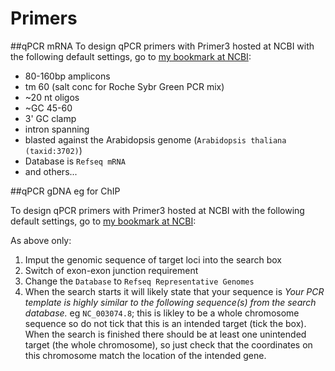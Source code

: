 Primers
=========

##qPCR mRNA
To design qPCR primers with Primer3 hosted at NCBI with the following default settings, go to [my bookmark at NCBI](http://www.ncbi.nlm.nih.gov/tools/primer-blast/index.cgi?LINK_LOC=bookmark&PRIMER_PRODUCT_MIN=80&PRIMER_PRODUCT_MAX=160&PRIMER_NUM_RETURN=10&PRIMER_MIN_TM=55&PRIMER_OPT_TM=60.0&PRIMER_MAX_TM=65&PRIMER_MAX_DIFF_TM=3&PRIMER_ON_SPLICE_SITE=1&SPLICE_SITE_OVERLAP_5END=7&SPLICE_SITE_OVERLAP_3END=4&SPAN_INTRON=off&MIN_INTRON_SIZE=10&MAX_INTRON_SIZE=1000000&SEARCH_SPECIFIC_PRIMER=on&ORGANISM=Arabidopsis%20thaliana%20%28taxid%3A3702%29&PRIMER_SPECIFICITY_DATABASE=refseq_rna&TOTAL_PRIMER_SPECIFICITY_MISMATCH=1&PRIMER_3END_SPECIFICITY_MISMATCH=1&MISMATCH_REGION_LENGTH=5&PRODUCT_SIZE_DEVIATION=1000&ALLOW_TRANSCRIPT_VARIANTS=on&HITSIZE=10000&EVALUE=10000&WORD_SIZE=7&MAX_CANDIDATE_PRIMER=50000&PRIMER_MIN_SIZE=18&PRIMER_OPT_SIZE=20&PRIMER_MAX_SIZE=23&PRIMER_MIN_GC=45&PRIMER_MAX_GC=60&GC_CLAMP=2&POLYX=5&SELF_ANY=8.00&SELF_END=1&PRIMER_MISPRIMING_LIBRARY=AUTO&NO_SNP=off&LOW_COMPLEXITY_FILTER=on&MONO_CATIONS=105.7&DIVA_CATIONS=0.0&CON_ANEAL_OLIGO=50.0&CON_DNTPS=0.0&SALT_FORMULAR=1&TM_METHOD=1&PRIMER_INTERNAL_OLIGO_MIN_SIZE=18&PRIMER_INTERNAL_OLIGO_OPT_SIZE=20&PRIMER_INTERNAL_OLIGO_MAX_SIZE=27&PRIMER_INTERNAL_OLIGO_MIN_TM=57.0&PRIMER_INTERNAL_OLIGO_OPT_TM=60.0&PRIMER_INTERNAL_OLIGO_MAX_TM=63.0&PRIMER_INTERNAL_OLIGO_MAX_GC=80.0&PRIMER_INTERNAL_OLIGO_OPT_GC_PERCENT=50&PRIMER_INTERNAL_OLIGO_MIN_GC=20.0&PICK_HYB_PROBE=off&NEWWIN=off&NEWWIN=off):
- 80-160bp amplicons 
- tm 60 (salt conc for Roche Sybr Green PCR mix)
- ~20 nt oligos
- ~GC 45-60
-  3' GC clamp
- intron spanning
- blasted against the Arabidopsis genome (`Arabidopsis thaliana (taxid:3702)`)
- Database is `Refseq mRNA`
- and others...

##qPCR gDNA eg for ChIP

To design qPCR primers with Primer3 hosted at NCBI with the following default settings, go to [my bookmark at NCBI](http://www.ncbi.nlm.nih.gov/tools/primer-blast/index.cgi?LINK_LOC=bookmark&INPUT_SEQUENCE=GAAAGGCCGAAAATAAAGTTGTAAGAGATAAACCCGCCTATATAAATTCATATATTTTCCTCTCCGCTTT%0AGAATTGTCTCGTTGTCCTCCTCACTTTCATCAGCCGTTTTGAATCTCCGGCGACTTGACAGAGAAGAACA%0AAGGAAGAAGACTAAGAGAGAAAGTAAGAGATAATCCAGGAGATTCATTCTCCGTTTTGAATCTTCCTCAA%0ATCTCATCTTCTTCCGCTCTTTCTTTCCAAGGTAATAGGAACTTTCTGGATCTACTTTATTTGCTGGATCT%0ACGATCTTGTTTTCTCAATTTCCTTGAGATCTGGAATTCGTTTAATTTGGATCTGTGAACCTCCACTAAAT%0ACTTTTGGTTTTACTAGAATCGATCTAAGTTGACCGATCAGTTAGCTCGATTATAGCTACCAGAATTTGGC%0ATTGACCTTGATGGAGAGATCCATGTTCATGTTACCTGGGAAATGATTTGTATATGTGAATTGAAATCTGA%0AACTGTTGAAGTTAGATTGAATCTGAACACTGTCAATGTTAGATTGAATCTGAACACTGTTTAAGGTTAGA%0ATGAAGTTTGTGTATAGATTCTTCGAAACTTTAGGATTTGTAGTGTCGTACGTTGAACAGAAAGCTATTTC%0ATGATTCAATCAGGGTTTATTTGACTGTATTGAACTCTTTTTGTGTGTTTGCAGCTCATAAAAAATGGCTG%0AAGGCTGATGATATTCAACCAATCGTGTGTGACAATGGTACCGGTATGGTGAAGGCTGGATTTGCAGGAGA%0ATGATGCTCCCAGGGCTGTTTTTCCCAGTGTTGTTGGTAGGCCAAGACATCATGGTGTCATGGTTGGGATG%0AAACCAGAAGGATGCATATGTTGGTGATGAAGCACAATCCAAGAGAGGTATTCTTACCTTGAAGTATCCTA%0ATTGAGCATGGTGTTGTTAGCAACTGGGATGATATGGAAAAGATCTGGCATCACACTTTCTACAATGAGCT%0ATCGTATTGCTCCTGAAGAGCACCCTGTTCTTCTTACCGAGGCTCCTCTTAACCCAAAGGCCAACAGAGAG%0AAAGATGACTCAAATCATGTTTGAGACCTTTAACTCTCCCGCTATGTATGTCGCCATCCAAGCTGTTCTCT%0ACCTTGTACGCCAGTGGTCGTACAACCGGTTAGTACATTTTAGGCTTTTTGTTTATACTCATTGATCATTA%0ATTTGAACTGAGCTCTGATTATCTTCCATTGAACAGGTATTGTGCTGGATTCTGGTGATGGTGTGTCTCAC%0AACTGTGCCAATCTACGAGGGTTTCTCTCTTCCTCATGCCATCCTCCGTCTTGACCTTGCTGGACGTGACC%0ATTACTGATTACCTCATGAAGATCCTTACAGAGAGAGGTTACATGTTCACCACAACAGCAGAGCGGGAAAT%0ATGTAAGAGACATCAAGGAGAAGCTCTCCTTTGTTGCTGTTGACTACGAGCAGGAGATGGAAACCTCAAAG%0AACCAGCTCTTCCATCGAGAAGAACTATGAATTACCCGATGGGCAAGTCATCACGATTGGTGCTGAGAGAT%0ATCAGATGCCCAGAAGTCTTGTTCCAGCCCTCGTTTGTGGGAATGGAAGCTGCTGGAATCCACGAGACAAC%0ACTATAACTCAATCATGAAGTGTGATGTGGATATCAGGAAGGATCTGTACGGTAACATTGTGCTCAGTGGT%0AGGAACCACTATGTTCTCAGGTATCGCTGACCGTATGAGCAAAGAAATCACAGCACTTGCACCAAGCAGCA%0ATGAAGATTAAGGTCGTTGCACCACCTGAAAGGAAGTACAGTGTCTGGATCGGTGGTTCCATTCTTGCTTC%0ACCTCAGCACATTCCAGCAGGTAAAAATTGATCAGATTTTGTTTCGAATTCTCTTACATGCAAATTGAAAT%0ACAAAGGCTGATTATTTATGTATATGTTGGTTACAGATGTGGATCTCCAAGGCCGAGTATGATGAGGCAGG%0ATCCAGGAATCGTTCACAGAAAATGTTTCTAAGCTCTCAAGATCAAAGGCTTAAAAAGCTGGGGTTTTATG%0AAATGGGATCAAAGTTTCTTTTTTTCTTTTATATTTGCTTCTCCATTTGTTTGTTTCATTTCCCTTTTTGT%0ATTTCGTTTCTATGATGCACTTGTGTGTGACAAACTCTCTGGGTTTTTACTTACGTCTGCGTTTCAAAAAA%0AAAAAACCGCTTTCGTTTTGCGTTTTAGTCCCATTGTTTTGTAGCTCTGAGTGATCGAATTGATGCCTCTT%0ATATTCCTTTTGTTCCCTATAATTTCTTTCAAAACTCAGAAGAAAAACCTTGAAACTCTTTGCAATGTTAA%0ATATAAGTATTGTATAAGATTTTTATTGATTTGGTTATTAGTCTTACTTTTGCT&OVERLAP_5END=7&OVERLAP_3END=4&PRIMER_PRODUCT_MIN=80&PRIMER_PRODUCT_MAX=160&PRIMER_NUM_RETURN=10&PRIMER_MIN_TM=55&PRIMER_OPT_TM=60.0&PRIMER_MAX_TM=65&PRIMER_MAX_DIFF_TM=3&PRIMER_ON_SPLICE_SITE=0&SEARCHMODE=0&SPLICE_SITE_OVERLAP_5END=7&SPLICE_SITE_OVERLAP_3END=4&SPAN_INTRON=off&MIN_INTRON_SIZE=10&MAX_INTRON_SIZE=1000000&SEARCH_SPECIFIC_PRIMER=on&EXCLUDE_ENV=off&EXCLUDE_XM=off&TH_OLOGO_ALIGNMENT=off&TH_TEMPLATE_ALIGNMENT=off&ORGANISM=Arabidopsis%20thaliana%20%28taxid%3A3702%29&PRIMER_SPECIFICITY_DATABASE=refseq_representative_genomes&TOTAL_PRIMER_SPECIFICITY_MISMATCH=1&PRIMER_3END_SPECIFICITY_MISMATCH=1&MISMATCH_REGION_LENGTH=5&TOTAL_MISMATCH_IGNORE=6&MAX_TARGET_SIZE=4000&ALLOW_TRANSCRIPT_VARIANTS=on&HITSIZE=10000&EVALUE=10000&WORD_SIZE=7&MAX_CANDIDATE_PRIMER=500&PRIMER_MIN_SIZE=18&PRIMER_OPT_SIZE=20&PRIMER_MAX_SIZE=23&PRIMER_MIN_GC=45&PRIMER_MAX_GC=60&GC_CLAMP=2&NUM_TARGETS_WITH_PRIMERS=1000&NUM_TARGETS=20&MAX_TARGET_PER_TEMPLATE=100&POLYX=5&SELF_ANY=8.00&SELF_END=1&PRIMER_MAX_END_STABILITY=9&PRIMER_MAX_END_GC=5&PRIMER_MAX_TEMPLATE_MISPRIMING_TH=40.00&PRIMER_PAIR_MAX_TEMPLATE_MISPRIMING_TH=70.00&PRIMER_MAX_SELF_ANY_TH=45.0&PRIMER_MAX_SELF_END_TH=35.0&PRIMER_PAIR_MAX_COMPL_ANY_TH=45.0&PRIMER_PAIR_MAX_COMPL_END_TH=35.0&PRIMER_MAX_HAIRPIN_TH=24.0&PRIMER_MAX_TEMPLATE_MISPRIMING=12.00&PRIMER_PAIR_MAX_TEMPLATE_MISPRIMING=24.00&PRIMER_PAIR_MAX_COMPL_ANY=8.00&PRIMER_PAIR_MAX_COMPL_END=3.00&PRIMER_MISPRIMING_LIBRARY=AUTO&NO_SNP=off&LOW_COMPLEXITY_FILTER=on&MONO_CATIONS=105.7&DIVA_CATIONS=0.0&CON_ANEAL_OLIGO=50.0&CON_DNTPS=0.0&SALT_FORMULAR=1&TM_METHOD=1&PRIMER_INTERNAL_OLIGO_MIN_SIZE=18&PRIMER_INTERNAL_OLIGO_OPT_SIZE=20&PRIMER_INTERNAL_OLIGO_MAX_SIZE=27&PRIMER_INTERNAL_OLIGO_MIN_TM=57.0&PRIMER_INTERNAL_OLIGO_OPT_TM=60.0&PRIMER_INTERNAL_OLIGO_MAX_TM=63.0&PRIMER_INTERNAL_OLIGO_MAX_GC=80.0&PRIMER_INTERNAL_OLIGO_OPT_GC_PERCENT=50&PRIMER_INTERNAL_OLIGO_MIN_GC=20.0&PICK_HYB_PROBE=off&NEWWIN=off&NEWWIN=off&SHOW_SVIEWER=true):

 As above only:
 1. Imput the genomic sequence of target loci into the search box
 2. Switch of exon-exon junction requirement
 2. Change the `Database` to `Refseq Representative Genomes`
 3. When the search starts it will likely state that your sequence is *Your PCR template is highly similar to the following sequence(s) from the search database.* eg `NC_003074.8`; this is likley to be a whole chromosome sequence so do not tick that this is an intended target (tick the box).  When the search is finished there should be at least one unintended target (the whole chromosome), so just check that the coordinates on this chromosome match the location of the intended gene.
